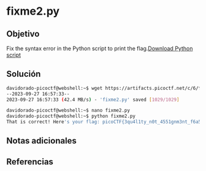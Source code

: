 # fixme2.py

## Objetivo
Fix the syntax error in the Python script to print the flag.[Download Python script](https://artifacts.picoctf.net/c/6/fixme2.py)
## Solución
```bash
davidorado-picoctf@webshell:~$ wget https://artifacts.picoctf.net/c/6/fixme2.py
--2023-09-27 16:57:33--  
2023-09-27 16:57:33 (42.4 MB/s) - 'fixme2.py' saved [1029/1029]

davidorado-picoctf@webshell:~$ nano fixme2.py 
davidorado-picoctf@webshell:~$ python fixme2.py 
That is correct! Here's your flag: picoCTF{3qu4l1ty_n0t_4551gnm3nt_f6a5aefc}
```
## Notas adicionales

## Referencias